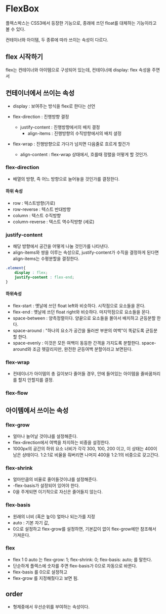 # FlexBox

플렉스박스는 CSS3에서 등장한 기능으로,  종래에 쓰던 float를 대체하는 기능이라고 볼 수 있다. 

컨테이너와 아이템, 두 종류에 따라 쓰이는 속성이 다르다. 



## flex 시작하기

flex는 컨테이너와 아이템으로 구성되어 있는데, 컨테이너에 display: flex 속성을 주면서 



## 컨테이너에서 쓰이는 속성

- display : 보여주는 방식을 flex로 한다는 선언

- flex-direction : 진행방향 결정
  - justify-content : 진행방향에서의 배치 결정
    - align-items : 진행방향의 수직방향에서의 배치 셜정 
- flex-wrap : 진행방향으로 가다가 넘치면 다음줄로 흐르게 할건가 
  - align-content : flex-wrap 상태에서, 흐를때 정렬을 어떻게 할 것인가.



### flex-direction 

- 배열의 방향, 즉 어느 방향으로 늘어놓을 것인가를 결정한다. 

#### 하위 속성

- row : 텍스트방향(가로)
- row-reverse : 텍스트 반대방향
- column : 텍스트 수직방향
- column-reverse : 텍스트 역수직방향 (세로)



### justify-content

- 해당 방향에서 공간을 어떻게 나눌 것인가를 나타낸다. 
- align-items와 쌍을 이루는 속성으로, justify-content가 수직을 결정하게 된다면 align-items는 수평분할을 결정한다. 

```css
.element{
    display : flex;
   	justify-content : flex-end;
}
```

#### 하위속성 

- flex-start : 옛날에 쓰던 float left와 비슷하다. 시작점으로 요소들을 몬다. 
- flex-end : 옛날에 쓰던 float right와 비슷하다. 마지막점으로 요소들을 몬다. 
- space-between : 양측정렬이다. 양끝으로 요소들을 몰아서 배치하고 균등분할 한다. 
- space-around :  "하나의 요소가 공간을 둘러싼 부분의 여백"이 똑같도록 균등분할 한다.
- space-evenly : 이것은 모든 여백이 동등한 간격을 가지도록 분할한다. space-around와 조금 헷갈리지만, 완전한 균등여백 분할이라고 보면된다. 



### flex-wrap

- 컨테이너가 아이템의 총 길이보다 줄어들 경우, 안에 들어있는 아이템을 줄바꿈처리를 할지 안할지를 결정.





### flex-flow



## 아이템에서 쓰이는 속성



### flex-grow

- 얼마나 늘어날 것이냐를 설정해준다. 
- flex-direction에서 여백을 차지하는 비중을 설정한다. 
- 1000px의 공간의 하위 요소 너비가 각각 300, 100, 200 이고, 이 상태는 400이 남은 상태이다. 1:2:1로 비율을 줘버리면 나머지 400을 1:2:1의 비중으로 갖고간다. 



### flex-shrink

- 얼마만큼의 비율로 줄어들것이냐를 설정해준다.
- -flex-basis가 설정되어 있어야 한다. 
- 0을 주게되면 이기적으로 자신은 줄어들지 않는다. 

### flex-basis 

- 원래의 너비 (혹은 높이) 얼마나 되는가를 지정
- auto : 기본 자기 값,
- 0으로 설정하고 flex-grow를 설정하면, 기본값이 없이 flex-grow에만 참조해서 가져운다. 


### flex

- flex 1 0 auto 는 flex-grow: 1; flex-shrink: 0;  flex-basis: auto; 를 말한다.
- 단순하게 플렉스에 숫자를 주면 flex-basis가 0으로 자동으로 바뀐다. 
- flex-basis 를 0으로 설정하고 
- flex-grow 를 지정해줬다고 보면 됨.

## order

- 형제중에서 우선순위를 부여하는 속성이다. 
